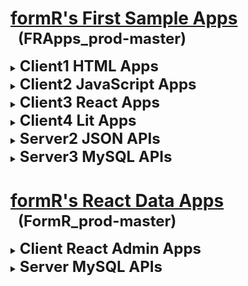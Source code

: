 
# <u>formR's First Sample Apps</u>
  <h2 style="font-size:24px; margin: -18px 0px 15px 12px;">(FRApps_prod-master)</h2>

  <details><summary><b style="font-size:24px;">Client1 HTML Apps</b></summary>

  - ### [1c1. My HTML Custom App](client1/1c1_my-html-custom-app/index_final_custom.html)
    A simple responsive app using HTML and .CSS styles

  - ### [2c1. Student Website](client1/2c1_student-website/index.html)
    A website based on My HTML Custom App

  </details>
  <details><summary><b style="font-size:24px;">Client2 JavaScript Apps</b></summary>

  - ### [1c2. My JavaScript Custom App](client2/1c2_my-javascript-custom-app/index.html)
    A refactored JavaScript app using My HTML Custom App

  - ### [2c2. My JavaScript Click Samples](client2/2c2_javascript-click-samples/index.html)
    A refactored JavaScript app using My HTML Custom App

  - ### [3c2. JavaScript FAQs App](client2/3c2_javascript-faqs-app/index.html)
    A simple JavaScript app to display FAQs using collapsing detail / stage items

  - ### [4c2. JavaScript Cards App](client2/4c2_javascript-cards-app/index.html)
    A simple JavaScript app to display cards using a collapsing carousel

  - ### [5c2. JavaScript JSON Data App](client2/5c2_javascript-json-data-app/index.html)
    A simple JavaScript app to retreive JSON data requested with an API call.

  </details>
  <details><summary><b style="font-size:24px;">Client3 React Apps</b></summary>

  - ### [1c3. React Cards and FAQs App](client3/1c3-test-react-empty-app/build/index.html)
    A simple React app to display FAQs using collapsing cards and detail / stage items

  - ### [2c3. React Empty App](client3/2c3_react-faqs-n-cards-app/index.html)
    A clean React client app with only one line of HTML and all the React dependancies.

  - ### [3c3. React Button](client3/3c3-react-button/index.html)
    A simple button componant using React deployed from an Internet CDN.

  - ### [4c3. React App with No API](client3/4c3-react-app-no-api/build/index.html)
    A simple React app using client-side routes and data.

  - ### [5c3. React App with API](client3/5c3-react-app-wi-api/build/index.html)
    A simple React app using client-side routes and data served with an API call.

  - ### [6c3. My React Custom App](client3/6c3-react-custom-api/build/index..html)
    A simple React client app that can be used as a home page template.

  </details>
  <details><summary><b style="font-size:24px;">Client4 Lit Apps</b></summary>

  - ### [1c4. Simple Lit Component App](client4/1c4_simple-lit-component/index.html)
    A clean Lit component

  - ### [2c4. Lit Cards and FAQs App](client4/2c4_lit-faqs-n-cards-app/index.html)
    A simple Lit app to display FAQs using collapsing cards and detail / stage items

  - ### [3c4. Lit App with API](client4/3c4_lit-app-wi-api/index.html)
    A simple Lit app requesting data from a server API

  </details>
  <details><summary><b style="font-size:24px;">Server2 JSON APIs</b></summary>

  - ### [5s2. JSON Data API](server2/5s2-json-data-api/index.html)
    A simple API to return JSON data requested with an API call.

  </details>
  <details><summary><b style="font-size:24px;">Server3 MySQL APIs</b></summary>

  - ### [5s3. React Data API]](server3/5s3-react-app-wi-api/index.html)
    A simple React API to return data requested with an API call.

  </details>

# <u>formR's React Data Apps</u>
  <h2 style="font-size:24px; margin: -18px 0px 15px 12px;">(FormR_prod-master)</h2>

  <details><summary><b style="font-size:24px;">Client React Admin Apps</b></summary>

  - ### [1c. World](client/1c-world/public/index.html)
    A React client app to view data in the World database.

  - ### [3c. RAuth](client/3c-rauth/public/index.html)
    A React client app to authenticate users in the RAuth table.

  - ### [4c. Admin](client/4c-admin/public/index.html)
    A React client app to view, add, edit or delete users in the RAuth table

  - ### [5c. formR](client/5c-formr/public/index.html)
    A React client app to view, add, edit or delete data in the World database

  </details>
  <details><summary><b style="font-size:24px;">Server MySQL APIs</b></summary>

  - ### [1s. World](server/1s-world/index.html)
    A React server api to view data in the World database.

  - ### [3s. RAuth](server/3s-rauth/index.html)
    A React server api to authenticate users in the RAuth table.

  - ### [4s. Admin](server/4s-admin/index.html)
    A React server api to view, add, edit or delete users in the RAuth table

  - ### [5s. formR](server/5s-formr/index.html)
    A React server api to view, add, edit or delete data in the World database

  </details>
